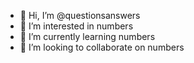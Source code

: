 - 👋 Hi, I’m @questionsanswers
- 👀 I’m interested in numbers
- 🌱 I’m currently learning numbers
- 💞️ I’m looking to collaborate on numbers
